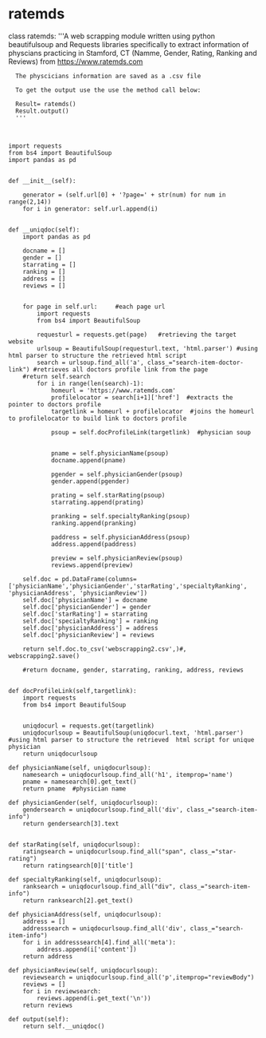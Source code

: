 # ratemds 
class ratemds:
    '''A web scrapping module written using python beautifulsoup and Requests libraries
      specifically to extract information of physcians practicing in Stamford, CT (Namme, Gender, Rating, Ranking and Reviews) 
      from https://www.ratemds.com
      
      The physcicians information are saved as a .csv file
     
      To get the output use the use the method call below:
            
      Result= ratemds()
      Result.output()    
      '''
   
    
    
    import requests
    from bs4 import BeautifulSoup
    import pandas as pd   
   
    
    def __init__(self):
        
        generator = (self.url[0] + '?page=' + str(num) for num in range(2,14))
        for i in generator: self.url.append(i) 
            
        
    def __uniqdoc(self):
        import pandas as pd 
        
        docname = []
        gender = []
        starrating = []
        ranking = []
        address = []
        reviews = []
        
         
        for page in self.url:     #each page url  
            import requests
            from bs4 import BeautifulSoup
            
            requesturl = requests.get(page)   #retrieving the target website
            urlsoup = BeautifulSoup(requesturl.text, 'html.parser') #using html parser to structure the retrieved html script
            search = urlsoup.find_all('a', class_="search-item-doctor-link") #retrieves all doctors profile link from the page
        #return self.search
            for i in range(len(search)-1):
                homeurl = 'https://www.ratemds.com'
                profilelocator = search[i+1]['href']  #extracts the pointer to doctors profile
                targetlink = homeurl + profilelocator  #joins the homeurl to profilelocator to build link to doctors profile
                
                psoup = self.docProfileLink(targetlink)  #physician soup
   
     
                pname = self.physicianName(psoup)
                docname.append(pname)
            
                pgender = self.physicianGender(psoup)
                gender.append(pgender)
            
                prating = self.starRating(psoup)
                starrating.append(prating)
            
                pranking = self.specialtyRanking(psoup)
                ranking.append(pranking)
            
                paddress = self.physicianAddress(psoup)
                address.append(paddress)
            
                preview = self.physicianReview(psoup)
                reviews.append(preview)
            
        self.doc = pd.DataFrame(columns=['physicianName','physicianGender','starRating','specialtyRanking', 'physicianAddress', 'physicianReview'])
        self.doc['physicianName'] = docname
        self.doc['physicianGender'] = gender
        self.doc['starRating'] = starrating
        self.doc['specialtyRanking'] = ranking
        self.doc['physicianAddress'] = address
        self.doc['physicianReview'] = reviews
        
        return self.doc.to_csv('webscrapping2.csv',)#, webscrapping2.save()
         
        #return docname, gender, starrating, ranking, address, reviews

        
    def docProfileLink(self,targetlink):
        import requests
        from bs4 import BeautifulSoup

        
        uniqdocurl = requests.get(targetlink)
        uniqdocurlsoup = BeautifulSoup(uniqdocurl.text, 'html.parser')  #using html parser to structure the retrieved  html script for unique physician
        return uniqdocurlsoup        
           
    def physicianName(self, uniqdocurlsoup):
        namesearch = uniqdocurlsoup.find_all('h1', itemprop='name')
        pname = namesearch[0].get_text()
        return pname  #physician name
        
    def physicianGender(self, uniqdocurlsoup):
        gendersearch = uniqdocurlsoup.find_all('div', class_="search-item-info")
        return gendersearch[3].text
               
    
    def starRating(self, uniqdocurlsoup):
        ratingsearch = uniqdocurlsoup.find_all("span", class_="star-rating")
        return ratingsearch[0]['title']
    
    def specialtyRanking(self, uniqdocurlsoup):
        ranksearch = uniqdocurlsoup.find_all("div", class_="search-item-info")
        return ranksearch[2].get_text()
        
    def physicianAddress(self, uniqdocurlsoup):
        address = []
        addresssearch = uniqdocurlsoup.find_all('div', class_="search-item-info")
        for i in addresssearch[4].find_all('meta'): 
            address.append(i['content'])
        return address
        
    def physicianReview(self, uniqdocurlsoup):
        reviewsearch = uniqdocurlsoup.find_all('p',itemprop="reviewBody")
        reviews = []
        for i in reviewsearch:
            reviews.append(i.get_text('\n'))
        return reviews
    
    def output(self):
        return self.__uniqdoc()






